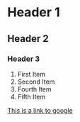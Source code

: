 

# Header 1
## Header 2
### Header 3

1. First Item
2. Second Item
4. Fourth Item
5. Fifth Item

[This is a link to google](https://google.com)

